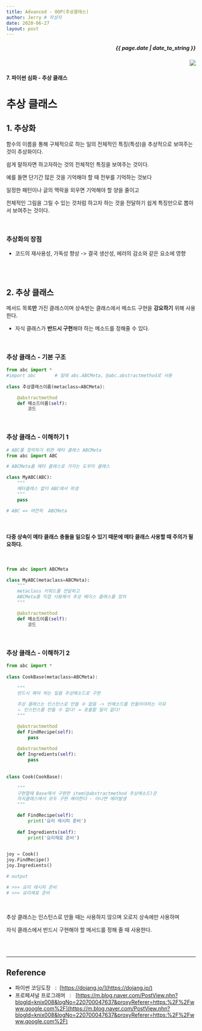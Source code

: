 ```yaml
---
title: Advanced - OOP(추상클래스)
author: Jerry # 작성자 
date: 2020-06-27
layout: post
---
```


<h5><p align="right"> {{ page.date | date_to_string }} </p></h5>
<!-- 코드 상단 :  -->
<a href="https://hits.seeyoufarm.com">
<img align="right" src="https://hits.seeyoufarm.com/api/count/incr/badge.svg?url=https://github.com/Jerrykim91/jerrykim91.github.io"/></a> 

<br>


  
#### 7\. 파이썬 심화 - 추상 클래스

  

# 추상 클래스

  

## 1\. 추상화

  

함수의 이름을 통해 구체적으로 하는 일의 전체적인 특징(특성)을 추상적으로 보여주는 것이 추상화이다.

쉽게 말하자면 하고자하는 것의 전체적인 특징을 보여주는 것이다.

예를 들면 단기간 많은 것을 기억해야 할 때 전부를 기억하는 것보다

일정한 패턴이나 글의 맥락을 외우면 기억해야 할 양을 줄이고

전체적인 그림을 그릴 수 있는 것처럼 하고자 하는 것을 전달하기 쉽게 특징만으로 뽑아서 보여주는 것이다.


<br>
  

### 추상화의 장점

-   코드의 재사용성, 가독성 향상 -> 결국 생산성, 에러의 감소와 같은 요소에 영향

  
<br><br>


## 2\. 추상 클래스

  

메서드 목록**만** 가진 클래스이며 상속받는 클래스에서 메소드 구현을 **강요하기** 위해 사용한다.

-   자식 클래스가 **반드시 구현**해야 하는 메소드를 정해줄 수 있다.

  
<br>

### 추상 클래스 - 기본 구조

  

```py
from abc import *
#import abc       # 일때 abc.ABCMeta, @abc.abstractmethod로 사용
    
class 추상클래스이름(metaclass=ABCMeta):

    @abstractmethod
    def 메소드이름(self):
        코드
```

<br>


### 추상 클래스 - 이해하기 1

  

```py
# ABC를 정의하기 위한 메타 클래스 ABCMeta
from abc import ABC

# ABCMeta를 메타 클래스로 가지는 도우미 클래스

class MyABC(ABC):
    """
    메타클래스 없이 ABC에서 파생 
    """
    pass

# ABC => 여전히  ABCMeta    
```
<br>

#### 다중 상속이 메타 클래스 충돌을 일으킬 수 있기 때문에 메타 클래스 사용할 때 주의가 필요하다.

<br>

```py
from abc import ABCMeta

class MyABC(metaclass=ABCMeta):
    """
    metaclass 키워드를 전달하고 
    ABCMeta를 직접 사용해서 추상 베이스 클래스를 정의
    """

    @abstractmethod
    def 메소드이름(self):
        코드
```

<br>


### 추상 클래스 - 이해하기 2

  

```py
from abc import *
    
class CookBase(metaclass=ABCMeta):

    """
    반드시 해야 하는 일을 추상메소드로 구현 

    추상 클래스는 인스턴스로 만들 수 없음 -> 빈메소드를 만들어야하는 이유
    ㄴ 인스턴스를 만들 수 없다! = 호출할 일이 없다!
    """

    @abstractmethod
    def FindRecipe(self):
        pass
    
    @abstractmethod
    def Ingredients(self):
        pass
    
    
class Cook(CookBase):

    """
    구현할때 Base에서 구현한 item(@abstractmethod 추상메소드)은
    자식클래스에서 모두 구현 해야한다 - 아니면 에러발생 
    """

    def FindRecipe(self):
        print('요리 레시피 준비')
    
    def Ingredients(self):
        print('요리재료 준비')
    

joy = Cook()
joy.FindRecipe()
joy.Ingredients()

# output

# >>> 요리 레시피 준비
# >>> 요리재료 준비
```

<br>
  

추상 클래스는 인스턴스로 만들 때는 사용하지 않으며 오로지 상속에만 사용하며

자식 클래스에서 반드시 구현해야 할 메서드를 정해 줄 때 사용한다.

  
<br><br>

---

  

## Reference

-   파이썬 코딩도장   :  [https://dojang.io/](https://dojang.io/)
-   프로페셔널 프로그래머   :   [https://m.blog.naver.com/PostView.nhn?blogId=knix008&logNo=220700047637&proxyReferer=https:%2F%2Fwww.google.com%2F](https://m.blog.naver.com/PostView.nhn?blogId=knix008&logNo=220700047637&proxyReferer=https:%2F%2Fwww.google.com%2F)

  
  

<!-- ## Practice makes perfect!

-   [Advanced\_OOP\_추상클래스](https://github.com/Jerrykim91/KISS/tree/master/Python/%EC%8B%AC%ED%99%94_%ED%81%B4%EB%9E%98%EC%8A%A4%ED%99%9C%EC%9A%A9/Advanced_OOP_%EC%B6%94%EC%83%81%ED%81%B4%EB%9E%98%EC%8A%A4) -->

<!-- 코드 하단 -->
<br>
<script src="https://utteranc.es/client.js"
    repo="Jerrykim91/jerrykim91.github.io"
    issue-term="title"
    label="😎"
    theme="github-light"
    crossorigin="anonymous"
    async>
</script>
<br>